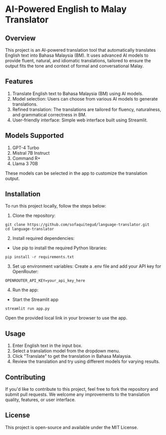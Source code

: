 # AI-Powered English to Malay Translator

## Overview
This project is an AI-powered translation tool that automatically translates English text into Bahasa Malaysia (BM). It uses advanced AI models to provide fluent, natural, and idiomatic translations, tailored to ensure the output fits the tone and context of formal and conversational Malay.

## Features
1. Translate English text to Bahasa Malaysia (BM) using AI models.
2. Model selection: Users can choose from various AI models to generate translations.
3. Refined translation: The translations are tailored for fluency, naturalness, and grammatical correctness in BM.
4. User-friendly interface: Simple web interface built using Streamlit.

## Models Supported
1. GPT-4 Turbo
2. Mistral 7B Instruct
3. Command R+
4. Llama 3 70B

These models can be selected in the app to customize the translation output.

## Installation
To run this project locally, follow the steps below:

1. Clone the repository:
```
git clone https://github.com/sofaquitegud/language-translator.git
cd language-translator
```
2. Install required dependencies:
- Use pip to install the required Python libraries:
```
pip install -r requirements.txt
```
3. Set up environment variables:
Create a .env file and add your API key for OpenRouter:
```
OPENROUTER_API_KEY=your_api_key_here
```
4. Run the app:
- Start the Streamlit app
```
streamlit run app.py
```
Open the provided local link in your browser to use the app.

## Usage
1. Enter English text in the input box.
2. Select a translation model from the dropdown menu.
3. Click "Translate" to get the translation in Bahasa Malaysia.
4. Review the translation and try using different models for varying results.

## Contributing
If you'd like to contribute to this project, feel free to fork the repository and submit pull requests. We welcome any improvements to the translation quality, features, or user interface.

## License
This project is open-source and available under the MIT License.
